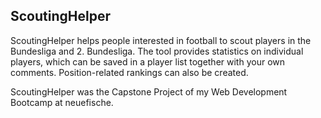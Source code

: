 ## ScoutingHelper

ScoutingHelper helps people interested in football to scout players in the Bundesliga and 2. Bundesliga. The tool provides statistics on individual players, which can be saved in a player list together with your own comments. Position-related rankings can also be created.

ScoutingHelper was the Capstone Project of my Web Development Bootcamp at neuefische.
